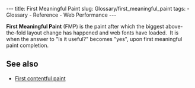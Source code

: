 --- title: First Meaningful Paint slug: Glossary/first\_meaningful\_paint tags: - Glossary - Reference - Web Performance ---

**First Meaningful Paint** (FMP) is the paint after which the biggest above-the-fold layout change has happened and web fonts have loaded.  It is when the answer to "Is it useful?" becomes "yes", upon first meaningful paint completion.

See also
--------

-   [First contentful paint](/en-US/docs/Glossary/First_contentful_paint)
